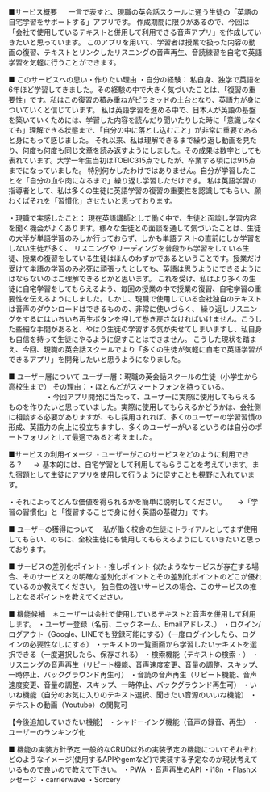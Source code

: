 ■サービス概要 　
 一言で表すと、現職の英会話スクールに通う生徒の「英語の自宅学習をサポートする」アプリです。 作成期間に限りがあるので、今回は「会社で使用しているテキストと併用して利用できる音声アプリ」を作成していきたいと思っています。 このアプリを用いて、学習者は授業で扱った内容の動画の復習、テキストとリンクしたリスニングの音声再生、音読練習を自宅で英語学習を気軽に行うことができます。

■ このサービスへの思い・作りたい理由 
・自分の経験：
 私自身、独学で英語を6年ほど学習してきました。その経験の中で大きく気づいたことは、「復習の重要性」です。私はこの復習の積み重ねがピラミッドの土台となり、英語力が身についていくと信じています。 私は英語学習を進める中で、日本人が英語の基盤を築いていくためには、学習した内容を読んだり聞いたりした時に「意識しなくても」理解できる状態まで、「自分の中に落とし込むこと」が非常に重要であると身にもって感じました。 それ以来、私は理解できるまで繰り返し動画を見たり、何度も何度も同じ文章を読み返すようにしました。その成果は数字としても表れています。大学一年生当初はTOEIC315点でしたが、卒業する頃には915点までになっていました。 特別何かしたわけではありません。自分が学習したことを「自分の血や肉になるまで」繰り返し学習しただけです。
 私は英語学習の指導者として、私は多くの生徒に英語学習の復習の重要性を認識してもらい、願わくばそれを「習慣化」させたいと思っております。

・現職で実感したこと：
  現在英語講師として働く中で、生徒と面談し学習内容を聞く機会がよくあります。様々な生徒との面談を通して気づいたことは、生徒の大半が単語学習のみしか行っておらず、しかも単語テストの直前にしか学習をしない生徒が多く、 リスニングやリーディングを普段から学習をしている生徒、授業の復習をしている生徒はほんのわずかであるということです。授業だけ受けて単語の学習のみ必死に頑張ったとしても、英語は思うようにできるようにはならないのはご理解できるとかと思います。
  これを受け、私はより多くの生徒に自宅学習をしてもらえるよう、毎回の授業の中で授業の復習、自宅学習の重要性を伝えるようにしました。しかし、現職で使用している会社独自のテキストは音声のダウンロードはできるものの、非常に使いづらく、 繰り返しリスニングをするにはいちいち再生ボタンを押して巻き戻さなければいけません。こうした些細な手間があると、やはり生徒の学習する気が失せてしまいますし、私自身も自信を持って生徒にやるように促すことはできません。 こうした現状を踏まえ、今回、現職の英会話スクールでより「多くの生徒が気軽に自宅で英語学習ができるアプリ」を開発したいと思うようになりました。

■ ユーザー層について ユーザー層：現職の英会話スクールの生徒（小学生から高校生まで） 
その理由：・ほとんどがスマートフォンを持っている。 　　　　　
・今回アプリ開発に当たって、ユーザーに実際に使用してもらえるものを作りたいと思っていました。実際に使用してもらえるかどうかは、会社側に相談する必要がありますが、もし採用されれば、多くのユーザーの学習習慣の形成、英語力の向上に役立ちますし、多くのユーザーがいるというのは自分のポートフォリオとして最適であると考えました。

■サービスの利用イメージ ・ユーザーがこのサービスをどのように利用できる？ 　
  → 基本的には、自宅学習として利用してもらうことを考えています。また宿題として生徒にアプリを使用して行うように促すことも視野に入れています。

・それによってどんな価値を得られるかを簡単に説明してください。 　
  →「学習の習慣化」と「復習することで身に付く英語の基礎力」です。

■ ユーザーの獲得について 　私が働く校舎の生徒にトライアルとしてまず使用してもらい、のちに、全校生徒にも使用してもらえるようにしていきたいと思っております。

■ サービスの差別化ポイント・推しポイント 似たようなサービスが存在する場合、そのサービスとの明確な差別化ポイントとその差別化ポイントのどこが優れているのか教えてください。 独自性の強いサービスの場合、このサービスの推しとなるポイントを教えてください。

■ 機能候補　＊ユーザーは会社で使用しているテキストと音声を併用して利用します。 
・ユーザー登録（名前、ニックネーム、Emailアドレス、） 
・ログイン/ログアウト（Google、LINEでも登録可能にする）（一度ログインしたら、ログインの必要性なしにする） 
・テキストの一覧画面から学習したいテキストを選択できる（一度選択したら、保存される） ・検索機能（テキストの検索・） 
・リスニングの音声再生（リピート機能、音声速度変更、音量の調整、スキップ、一時停止、バックグラウンド再生可） 
・音読の音声再生（リピート機能、音声速度変更、音量の調整、スキップ、一時停止、バックグラウンド再生可） 
・いいね機能（自分のお気に入りのテキスト選択、聞きたい音源のいいね機能） ・テキストの動画（Youtube）の閲覧可

【今後追加していきたい機能】 
・シャドーイング機能（音声の録音、再生） 
・ユーザーのランキング化

■ 機能の実装方針予定 一般的なCRUD以外の実装予定の機能についてそれぞれどのようなイメージ(使用するAPIやgemなど)で実装する予定なのか現状考えているもので良いので教えて下さい。 
・PWA 
・音声再生のAPI 
・i18n 
・Flashメッセージ 
・carrierwave 
・Sorcery

